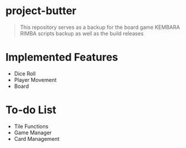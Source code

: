 # project-butter
> This repository serves as a backup for the board game KEMBARA RIMBA scripts backup as well as the build releases


# Implemented Features
- Dice Roll
- Player Movement
- Board

# To-do List
- Tile Functions
- Game Manager
- Card Management
